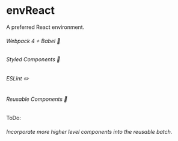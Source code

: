 # envReact
A preferred React environment.

###### Webpack 4 + Babel :muscle:
###### Styled Components :nail_care:
###### ESLint  :pencil2:
###### Reusable Components :santa:

ToDo:
###### Incorporate more higher level components into the reusable batch.